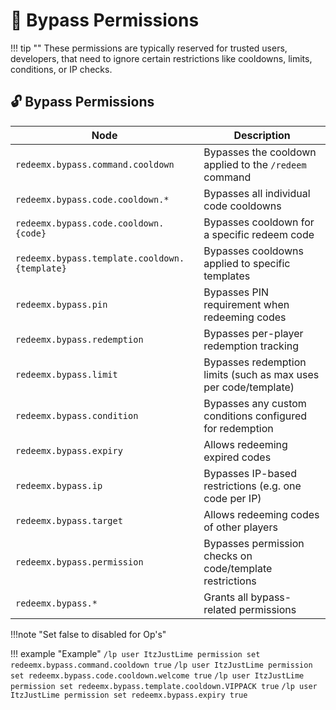# 🚫 Bypass Permissions

!!! tip ""
    These permissions are typically reserved for trusted users, developers, that need to ignore certain restrictions like cooldowns, limits, conditions, or IP checks.

## 🔓 Bypass Permissions
| Node                                               | Description                                                                 |
|----------------------------------------------------|-----------------------------------------------------------------------------|
| `redeemx.bypass.command.cooldown`                  | Bypasses the cooldown applied to the `/redeem` command                      |
| `redeemx.bypass.code.cooldown.*`                   | Bypasses all individual code cooldowns                                      |
| `redeemx.bypass.code.cooldown.{code}`              | Bypasses cooldown for a specific redeem code                                |
| `redeemx.bypass.template.cooldown.{template}`      | Bypasses cooldowns applied to specific templates                            |
| `redeemx.bypass.pin`                               | Bypasses PIN requirement when redeeming codes                               |
| `redeemx.bypass.redemption`                        | Bypasses per-player redemption tracking                                     |
| `redeemx.bypass.limit`                             | Bypasses redemption limits (such as max uses per code/template)             |
| `redeemx.bypass.condition`                         | Bypasses any custom conditions configured for redemption                    |
| `redeemx.bypass.expiry`                            | Allows redeeming expired codes                                              |
| `redeemx.bypass.ip`                                | Bypasses IP-based restrictions (e.g. one code per IP)                       |
| `redeemx.bypass.target`                            | Allows redeeming codes of other players                                     |
| `redeemx.bypass.permission`                        | Bypasses permission checks on code/template restrictions                    |
| `redeemx.bypass.*`                                 | Grants all bypass-related permissions                                       |

!!!note "Set false to disabled for Op's"

!!! example "Example"
    ```
    /lp user ItzJustLime permission set redeemx.bypass.command.cooldown true
    ```
    ```
    /lp user ItzJustLime permission set redeemx.bypass.code.cooldown.welcome true
    ```
    ```
    /lp user ItzJustLime permission set redeemx.bypass.template.cooldown.VIPPACK true
    ```
    ```
    /lp user ItzJustLime permission set redeemx.bypass.expiry true
    ```
